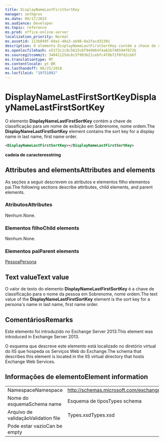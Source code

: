 ```yaml
---
title: DisplayNameLastFirstSortKey
manager: sethgros
ms.date: 09/17/2015
ms.audience: Developer
ms.topic: reference
ms.prod: office-online-server
localization_priority: Normal
ms.assetid: 113b049f-69a1-40a3-ab98-8a2facd32391
description: O elemento DisplayNameLastFirstSortKey contém a chave de classificação para um nome de exibição em Sobrenome, nome ordem.
ms.openlocfilehash: e5373c1c8c5615c6f949964f4a62b740594f072b
ms.sourcegitcommit: 34041125dc8c5f993b21cebfc4f8b72f0fd2cb6f
ms.translationtype: MT
ms.contentlocale: pt-BR
ms.lasthandoff: 06/25/2018
ms.locfileid: "19751892"
---
```

# <a name="displaynamelastfirstsortkey"></a><span data-ttu-id="69610-103">DisplayNameLastFirstSortKey</span><span class="sxs-lookup"><span data-stu-id="69610-103">DisplayNameLastFirstSortKey</span></span>

<span data-ttu-id="69610-104">O elemento **DisplayNameLastFirstSortKey** contém a chave de classificação para um nome de exibição em Sobrenome, nome ordem.</span><span class="sxs-lookup"><span data-stu-id="69610-104">The **DisplayNameLastFirstSortKey** element contains the sort key for a display name in last name, first name order.</span></span> 
  
```XML
<DisplayNameLastFirstSortKey></DisplayNameLastFirstSortKey>
```

 <span data-ttu-id="69610-105">**cadeia de caracteres**</span><span class="sxs-lookup"><span data-stu-id="69610-105">**string**</span></span>
## <a name="attributes-and-elements"></a><span data-ttu-id="69610-106">Attributes and elements</span><span class="sxs-lookup"><span data-stu-id="69610-106">Attributes and elements</span></span>

<span data-ttu-id="69610-107">As seções a seguir descrevem os atributos e elementos filho elementos pai.</span><span class="sxs-lookup"><span data-stu-id="69610-107">The following sections describe attributes, child elements, and parent elements.</span></span>
  
### <a name="attributes"></a><span data-ttu-id="69610-108">Atributos</span><span class="sxs-lookup"><span data-stu-id="69610-108">Attributes</span></span>

<span data-ttu-id="69610-109">Nenhum.</span><span class="sxs-lookup"><span data-stu-id="69610-109">None.</span></span>
  
### <a name="child-elements"></a><span data-ttu-id="69610-110">Elementos filho</span><span class="sxs-lookup"><span data-stu-id="69610-110">Child elements</span></span>

<span data-ttu-id="69610-111">Nenhum.</span><span class="sxs-lookup"><span data-stu-id="69610-111">None.</span></span>
  
### <a name="parent-elements"></a><span data-ttu-id="69610-112">Elementos pai</span><span class="sxs-lookup"><span data-stu-id="69610-112">Parent elements</span></span>

[<span data-ttu-id="69610-113">Pessoa</span><span class="sxs-lookup"><span data-stu-id="69610-113">Persona</span></span>](persona.md)
  
## <a name="text-value"></a><span data-ttu-id="69610-114">Text value</span><span class="sxs-lookup"><span data-stu-id="69610-114">Text value</span></span>

<span data-ttu-id="69610-115">O valor de texto do elemento **DisplayNameLastFirstSortKey** é a chave de classificação para o nome da pessoa em Sobrenome, nome ordem.</span><span class="sxs-lookup"><span data-stu-id="69610-115">The text value of the **DisplayNameLastFirstSortKey** element is the sort key for a persona's name in last name, first name order.</span></span> 
  
## <a name="remarks"></a><span data-ttu-id="69610-116">Comentários</span><span class="sxs-lookup"><span data-stu-id="69610-116">Remarks</span></span>

<span data-ttu-id="69610-117">Este elemento foi introduzido no Exchange Server 2013.</span><span class="sxs-lookup"><span data-stu-id="69610-117">This element was introduced in Exchange Server 2013.</span></span>
  
<span data-ttu-id="69610-118">O esquema que descreve este elemento está localizado no diretório virtual do IIS que hospeda os Serviços Web do Exchange.</span><span class="sxs-lookup"><span data-stu-id="69610-118">The schema that describes this element is located in the IIS virtual directory that hosts Exchange Web Services.</span></span>
  
## <a name="element-information"></a><span data-ttu-id="69610-119">Informações de elemento</span><span class="sxs-lookup"><span data-stu-id="69610-119">Element information</span></span>

|||
|:-----|:-----|
|<span data-ttu-id="69610-120">Namespace</span><span class="sxs-lookup"><span data-stu-id="69610-120">Namespace</span></span>  <br/> |http://schemas.microsoft.com/exchange/services/2006/types  <br/> |
|<span data-ttu-id="69610-121">Nome do esquema</span><span class="sxs-lookup"><span data-stu-id="69610-121">Schema name</span></span>  <br/> |<span data-ttu-id="69610-122">Esquema de tipos</span><span class="sxs-lookup"><span data-stu-id="69610-122">Types schema</span></span>  <br/> |
|<span data-ttu-id="69610-123">Arquivo de validação</span><span class="sxs-lookup"><span data-stu-id="69610-123">Validation file</span></span>  <br/> |<span data-ttu-id="69610-124">Types.xsd</span><span class="sxs-lookup"><span data-stu-id="69610-124">Types.xsd</span></span>  <br/> |
|<span data-ttu-id="69610-125">Pode estar vazio</span><span class="sxs-lookup"><span data-stu-id="69610-125">Can be empty</span></span>  <br/> ||
   

